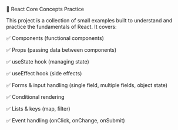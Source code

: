 📌 React Core Concepts Practice

This project is a collection of small examples built to understand and practice the fundamentals of React.
It covers:

✅ Components (functional components)

✅ Props (passing data between components)

✅ useState hook (managing state)

✅ useEffect hook (side effects)

✅ Forms & input handling (single field, multiple fields, object state)

✅ Conditional rendering

✅ Lists & keys (map, filter)

✅ Event handling (onClick, onChange, onSubmit)
